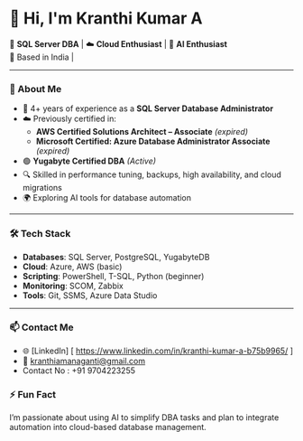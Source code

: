 # 👋 Hi, I'm Kranthi Kumar A

🚀 **SQL Server DBA** | ☁️ **Cloud Enthusiast** | 🤖 **AI Enthusiast**  
📍 Based in India | 

---

### 💼 About Me
- 🧠 4+ years of experience as a **SQL Server Database Administrator**
- ☁️ Previously certified in:
  - **AWS Certified Solutions Architect – Associate** *(expired)*
  - **Microsoft Certified: Azure Database Administrator Associate** *(expired)*
- 🟢 **Yugabyte Certified DBA** *(Active)*
- 🔍 Skilled in performance tuning, backups, high availability, and cloud migrations
- 🌍 Exploring AI tools for database automation

---

### 🛠️ Tech Stack
- **Databases**: SQL Server, PostgreSQL, YugabyteDB
- **Cloud**: Azure, AWS (basic)
- **Scripting**: PowerShell, T-SQL, Python (beginner)
- **Monitoring**: SCOM, Zabbix
- **Tools**: Git, SSMS, Azure Data Studio

---

### 📫 Contact Me
- 🌐 [LinkedIn] [ https://www.linkedin.com/in/kranthi-kumar-a-b75b9965/ ]
- 📧 kranthiamanaganti@gmail.com
- Contact No : +91 9704223255


### ⚡ Fun Fact
I’m passionate about using AI to simplify DBA tasks and plan to integrate automation into cloud-based database management.

